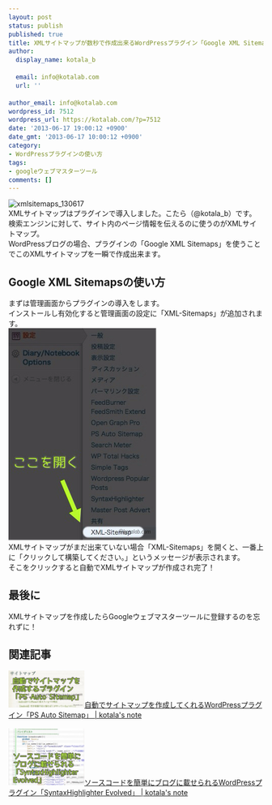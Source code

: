 ```yaml
---
layout: post
status: publish
published: true
title: XMLサイトマップが数秒で作成出来るWordPressプラグイン「Google XML Sitemaps」
author:
  display_name: kotala_b

  email: info@kotalab.com
  url: ''

author_email: info@kotalab.com
wordpress_id: 7512
wordpress_url: https://kotalab.com/?p=7512
date: '2013-06-17 19:00:12 +0900'
date_gmt: '2013-06-17 10:00:12 +0900'
category:
- WordPressプラグインの使い方
tags:
- googleウェブマスターツール
comments: []
---
```

<p><img src="/wp-content/uploads/xmlsitemaps_130617-448x336.jpg" alt="xmlsitemaps_130617" width="448" height="336" class="alignnone size-large wp-image-7514" /><br />
XMLサイトマップはプラグインで導入しました。こたら（@kotala_b）です。<br />
検索エンジンに対して、サイト内のページ情報を伝えるのに使うのがXMLサイトマップ。<br />
WordPressブログの場合、プラグインの「Google XML Sitemaps」を使うことでこのXMLサイトマップを一瞬で作成出来ます。<br />
</p>
<!--more-->
<h2>Google XML Sitemapsの使い方</h2>
<p>まずは管理画面からプラグインの導入をします。<br />
インストールし有効化すると管理画面の設定に「XML-Sitemaps」が追加されます。<br />
<img src="/wp-content/uploads/xmlsitemaps_130617_01.jpg" alt="xmlsitemaps_130617_01" width="292" height="418" class="alignnone size-full wp-image-7513" /><br />
XMLサイトマップがまだ出来ていない場合「XML-Sitemaps」を開くと、一番上に「クリックして構築してください。」というメッセージが表示されます。<br />
そこをクリックすると自動でXMLサイトマップが作成され完了！</p>
<h2>最後に</h2>
<p>XMLサイトマップを作成したらGoogleウェブマスターツールに登録するのを忘れずに！</p>
<h2 class="rele">関連記事</h2>
<p><a href="/wordpress-plugin-ps-auto-sitemap" target="_blank"><img  class="alignleft" src="/wp-content/uploads/psautositemap_130614-448x219.jpg" alt="自動でサイトマップを作成してくれるWordPressプラグイン「PS Auto Sitemap」 | kotala's note" width="150" /></a><a href="/wordpress-plugin-ps-auto-sitemap" target="_blank">自動でサイトマップを作成してくれるWordPressプラグイン「PS Auto Sitemap」 | kotala's note</a><br style="clear:both;" /><br />
<a href="/wordpress-plugin-syntaxhighlighter-evolved" target="_blank"><img  class="alignleft" src="/wp-content/uploads/SyntaxHighlighterEvolved_130615-448x335.jpg" alt="ソースコードを簡単にブログに載せられるWordPressプラグイン「SyntaxHighlighter Evolved」 | kotala's note" width="150" /></a><a href="/wordpress-plugin-syntaxhighlighter-evolved" target="_blank">ソースコードを簡単にブログに載せられるWordPressプラグイン「SyntaxHighlighter Evolved」 | kotala's note</a><br style="clear:both;" /></p>
